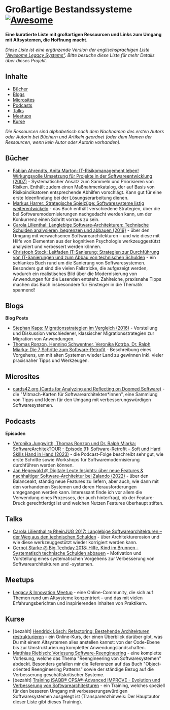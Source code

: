# Großartige Bestandssysteme [![Awesome](https://awesome.re/badge-flat2.svg)](https://awesome.re)

**Eine kuratierte Liste mit großartigen Ressourcen und Links zum Umgang mit Altsystemen, die Hoffnung macht.**

*Diese Liste ist eine ergänzende Version der englischsprachigen Liste ["Awesome Legacy Systems"](readme.md). Bitte besuche diese Liste für mehr Details über dieses Projekt.*


## Inhalte

- [Bücher](#bücher)
- [Blogs](#blogs)
- [Microsites](#microsites)
- [Podcasts](#podcasts)
- [Talks](#talks)
- [Meetups](#meetups)
- [Kurse](#kurse)

_Die Ressourcen sind alphabetisch nach dem Nachnamen des ersten Autors oder Autorin bei Büchern und Artikeln geordnet (oder dem Namen der Ressourcen, wenn kein Autor oder Autorin vorhanden)._


## Bücher

- [Fabian Ahrendts, Anita Marton: IT-Risikomanagement leben! Wirkungsvolle Umsetzung für Projekte in der Softwareentwicklung (2007)](https://link.springer.com/book/10.1007/978-3-540-30025-0) - Systematischer Ansatz zum Sammeln und Priorisieren von Risiken. Enthält zudem einen Maßnahmenkatalog, der auf Basis von Risikoindikatoren entsprechende Abhilfen vorschlägt. Kann gut für eine erste Ideenfindung bei der Lösungserarbeitung dienen.
- [Markus Harrer: Strategische Spielzüge: Softwaresysteme listig weiterentwickeln](https://leanpub.com/strategische-spielzuege) - das Buch enthält verschiedene Strategien, über die bei Softwaremodernisierungen nachgedacht werden kann, um der Konkurrenz einen Schritt vorraus zu sein.
- [Carola Lilienthal: Langlebige Software-Architekturen: Technische Schulden analysieren, begrenzen und abbauen (2019)](https://www.langlebige-softwarearchitekturen.de/) - über den Umgang mit verwachsenen Softwarearchitekturen &ndash; und wie diese mit Hilfe von Elementen aus der kognitiven Psychologie werkzeuggestützt analysiert und verbessert werden können.
- [Christoph Stock: Leitfaden IT-Sanierung: Strategien zur Durchführung von IT-Sanierungen und zum Abbau von technischen Schulden](https://www.linkedin.com/pulse/mein-neues-buch-leitfaden-it-sanierung-christoph-stock/) - ein schlankes Buch rund um die Sanierung von Softwaresystemen. Besonders gut sind die vielen Fallstricke, die aufgezeigt werden, wodurch ein realistisches Bild über die Modernisierung von Anwendungen für die Lesenden entsteht. Zahlreiche, praxisnahe Tipps machen das Buch insbesondere für Einsteiger in die Thematik spannend!



## Blogs

**Blog Posts**

* [Stephan Kaps: Migrationsstrategien im Vergleich (2016)](https://www.heise.de/ratgeber/Migrationsstrategien-im-Vergleich-3283418.html) - Vorstellung und Diskussion verschiedener, klassischer Migrationsstrategien zur Migration von Anwendungen.
* [Thomas Ronzon, Henning Schwentner, Veronika Kotrba, Dr. Ralph Miarka: Die 7 Schritte zum Software-Retrofit](https://www.informatik-aktuell.de/entwicklung/methoden/die-7-schritte-zum-software-retrofit.html) - Beschreibung eines Vorgehens, um mit alten Systemen wieder Land zu gewinnen inkl. vieler praxisnaher Tipps und Werkzeugen.


## Microsites

- [cards42.org (Cards for Analyzing and Reflecting on Doomed Software)](https://cards42.org/) - die "Mitmach-Karten für Softwarearchitekten\*innen", eine Sammlung von Tipps und Ideen für den Umgang mit verbesserungswürdigen Softwaresystemen.


## Podcasts
**Episoden**

* [Veronika Jungwirth, Thomas Ronzon und Dr. Ralph Miarka: SoftwareArchitekTOUR - Episode 91: Software-Retrofit – Soft und Hard Skills Hand in Hand (2023)](https://www.heise.de/blog/Episode-91-Software-Retrofit-Soft-und-Hard-Skills-Hand-in-Hand-7133866.html) - die Podcast-Folge beschreibt sehr gut, wie erste Schritte sowie Workshops für Softwaremodernisierung durchführen werden können.
* [Jan Hegewald @ Digitale Leute Insights: über neue Features & nachhaltiger Software-Architektur bei Zalando (2022)](https://www.digitale-leute.de/interview/jan-hegewald-software-architektur/) - über den Balanceakt, ständig neue Features zu liefern, aber auch, wie dann mit den vorhandenen Systemen und deren Herausforderungen umgegangen werden kann. Interessant finde ich vor allem die Verwendung eines Prozesses, der auch hinterfragt, ob der Feature-Druck gerechtfertigt ist und welchen Nutzen Features überhaupt stiften.

## Talks

- [Carola Lilienthal @ RheinJUG 2017: Langlebige Softwarearchitekturen – der Weg aus den technischen Schulden](https://www.youtube.com/watch?v=Nfzuy4L9_UM) - über Architekturerosion und wie diese werkzeuggestützt wieder korrigiert werden kann.
- [Gernot Starke @ Big Techday 2018: Hilfe, Kind im Brunnen - Systematisch technische Schulden abbauen](https://www.youtube.com/watch?v=t5UjySfIDZ4) - Motivation und Vorstellung eines systematischen Vorgehens zur Verbesserung von Softwarearchitekturen und -systemen.


## Meetups

- [Legacy & Innovation Meetup](https://www.meetup.com/de-DE/legacy-innovation/) - eine Online-Community, die sich auf Themen rund um Altsysteme konzentriert &ndash; und das mit vielen Erfahrungsberichten und inspirierenden Inhalten von Praktikern.


## Kurse

- [bezahlt] [Hendrick Lösch: Refactoring: Bestehende Architekturen restrukturieren](https://www.linkedin.com/learning/refactoring-bestehende-architekturen-restrukturieren) - ein Online-Kurs, der einen Überblick darüber gibt, was Du mit einem Altsystemen alles anstellen kannst: von der Code-Ebene bis zur Umstrukturierung kompletter Anwendungslandschaften.
- [Matthias Riebisch: Vorlesung Software-Reengineering](https://lecture2go.uni-hamburg.de/l2go/-/get/v/27278) - eine komplette Vorlesung, welche das Thema "Reengineering von Softwaresystemen" abdeckt. Besonders gefallen mir die Referenzen auf das Buch "Object-oriented Reengineering Patterns" sowie der ständige Bezug auf die Verbesserung geschäftskritischer Systeme.
- [bezahlt] [Training iSAQB® CPSA®-Advanced IMPROVE - Evolution und Verbesserung von Softwarearchitekturen](https://www.socreatory.com/de/trainings/improve) - ein Training, welches speziell für den besseren Umgang mit verbesserungswürdigen Softwaresystemen ausgelegt ist (Transparenzhinweis: Der Hauptautor dieser Liste gibt dieses Training).
